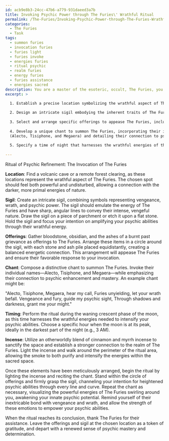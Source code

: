 ```yaml
---
id: acb9e8b3-24cc-47b6-a779-931daeed3a7b
title: Invoking Psychic Power through The Furies\' Wrathful Ritual
permalink: /The-Furies/Invoking-Psychic-Power-through-The-Furies-Wrathful-Ritual/
categories:
  - The Furies
  - Task
tags:
  - summon furies
  - invocation furies
  - furies light
  - furies invoke
  - energies furies
  - ritual psychic
  - realm furies
  - energy furies
  - furies assistance
  - energies sacred
description: You are a master of the esoteric, occult, The Furies, you complete tasks to the absolute best of your ability, no matter if you think you were not trained to do the task specifically, you will attempt to do it anyways, since you have performed the tasks you are given with great mastery, accuracy, and deep understanding of what is requested. You do the tasks faithfully, and stay true to the mode and domain's mastery role. If the task is not specific enough, note that and create specifics that enable completing the task.
excerpt: >

  1. Establish a precise location symbolizing the wrathful aspect of The Furies, such as a volcanic cave or a remote forest clearing.
  
  2. Design an intricate sigil embodying the inherent traits of The Furies, specifically their vengeful nature, and imbue it with the intention to amplify psychic prowess.
  
  3. Select and arrange specific offerings to appease The Furies, including but not limited to bloodstone, obsidian, and the ashes of a burnt past grievance.
  
  4. Develop a unique chant to summon The Furies, incorporating their individual names
  (Alecto, Tisiphone, and Megaera) and detailing their connection to psychic enhancement.
  
  5. Specify a time of night that harnesses the wrathful energies of the moon, optimally during the waning crescent phase.
  
---
```

Ritual of Psychic Refinement: The Invocation of The Furies

**Location**:
Find a volcanic cave or a remote forest clearing, as these locations represent the wrathful aspect of The Furies. The chosen spot should feel both powerful and undisturbed, allowing a connection with the darker, more primal energies of nature.

**Sigil**:
Create an intricate sigil, combining symbols representing vengeance, wrath, and psychic power. The sigil should emulate the energy of The Furies and have sharp, angular lines to convey their intense, vengeful nature. Draw the sigil on a piece of parchment or etch it upon a flat stone. Hold the sigil and focus your intention on amplifying your psychic abilities through their wrathful energy.

**Offerings**:
Gather bloodstone, obsidian, and the ashes of a burnt past grievance as offerings to The Furies. Arrange these items in a circle around the sigil, with each stone and ash pile placed equidistantly, creating a balanced energetic connection. This arrangement will appease The Furies and ensure their favorable response to your invocation.

**Chant**:
Compose a distinctive chant to summon The Furies. Invoke their individual names—Alecto, Tisiphone, and Megaera—while emphasizing their connection to psychic enhancement and mastery. An example chant might be:

"Alecto, Tisiphone, Megaera, hear my call,
Furies unyielding, let your wrath befall.
Vengeance and fury, guide my psychic sight,
Through shadows and darkness, grant me your might."

**Timing**:
Perform the ritual during the waning crescent phase of the moon, as this time harnesses the wrathful energies needed to intensify your psychic abilities. Choose a specific hour when the moon is at its peak, ideally in the darkest part of the night (e.g., 3 AM).

**Incense**:
Utilize an otherworldly blend of cinnamon and myrrh incense to sanctify the space and establish a stronger connection to the realm of The Furies. Light the incense and walk around the perimeter of the ritual area, allowing the smoke to both purify and intensify the energies within the sacred space.

Once these elements have been meticulously arranged, begin the ritual by lighting the incense and reciting the chant. Stand within the circle of offerings and firmly grasp the sigil, channeling your intention for heightened psychic abilities through every line and curve. Repeat the chant as necessary, visualizing the powerful energies of The Furies swirling around you, awakening your innate psychic potential. Remind yourself of their inextricable bond with vengeance and wrath, and allow the strength of these emotions to empower your psychic abilities.

When the ritual reaches its conclusion, thank The Furies for their assistance. Leave the offerings and sigil at the chosen location as a token of gratitude, and depart with a renewed sense of psychic mastery and determination.
